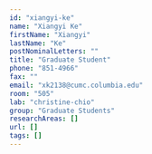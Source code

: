 ```yaml
---
id: "xiangyi-ke"
name: "Xiangyi Ke"
firstName: "Xiangyi"
lastName: "Ke"
postNominalLetters: ""
title: "Graduate Student"
phone: "851-4966"
fax: ""
email: "xk2138@cumc.columbia.edu"
room: "505"
lab: "christine-chio"
group: "Graduate Students"
researchAreas: []
url: []
tags: []
---
```


